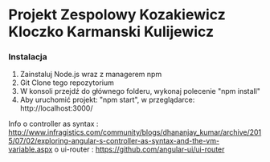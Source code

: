 # Projekt Zespolowy Kozakiewicz Kloczko Karmanski Kulijewicz #

### Instalacja ###
1. Zainstaluj Node.js wraz z managerem npm
2. Git Clone tego repozytorium
3. W konsoli przejdź do głównego folderu, wykonaj polecenie "npm install"
4. Aby uruchomić projekt: "npm start", w przeglądarce: http://localhost:3000/

Info o controller as syntax : http://www.infragistics.com/community/blogs/dhananjay_kumar/archive/2015/07/02/exploring-angular-s-controller-as-syntax-and-the-vm-variable.aspx
o ui-router : https://github.com/angular-ui/ui-router